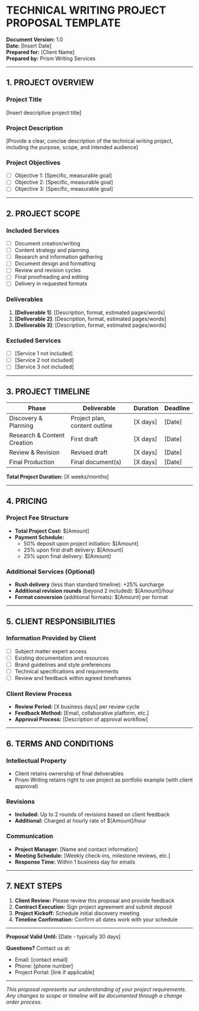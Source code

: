 # TECHNICAL WRITING PROJECT PROPOSAL TEMPLATE

**Document Version:** 1.0  
**Date:** [Insert Date]  
**Prepared for:** [Client Name]  
**Prepared by:** Prism Writing Services  

---

## 1. PROJECT OVERVIEW

### Project Title
[Insert descriptive project title]

### Project Description
[Provide a clear, concise description of the technical writing project, including the purpose, scope, and intended audience]

### Project Objectives
- [ ] Objective 1: [Specific, measurable goal]
- [ ] Objective 2: [Specific, measurable goal]
- [ ] Objective 3: [Specific, measurable goal]

---

## 2. PROJECT SCOPE

### Included Services
- [ ] Document creation/writing
- [ ] Content strategy and planning
- [ ] Research and information gathering
- [ ] Document design and formatting
- [ ] Review and revision cycles
- [ ] Final proofreading and editing
- [ ] Delivery in requested formats

### Deliverables
1. **[Deliverable 1]**: [Description, format, estimated pages/words]
2. **[Deliverable 2]**: [Description, format, estimated pages/words]
3. **[Deliverable 3]**: [Description, format, estimated pages/words]

### Excluded Services
- [ ] [Service 1 not included]
- [ ] [Service 2 not included]
- [ ] [Service 3 not included]

---

## 3. PROJECT TIMELINE

| Phase | Deliverable | Duration | Deadline |
|-------|-------------|----------|----------|
| Discovery & Planning | Project plan, content outline | [X days] | [Date] |
| Research & Content Creation | First draft | [X days] | [Date] |
| Review & Revision | Revised draft | [X days] | [Date] |
| Final Production | Final document(s) | [X days] | [Date] |

**Total Project Duration:** [X weeks/months]

---

## 4. PRICING

### Project Fee Structure
- **Total Project Cost:** $[Amount]
- **Payment Schedule:**
  - 50% deposit upon project initiation: $[Amount]
  - 25% upon first draft delivery: $[Amount]
  - 25% upon final delivery: $[Amount]

### Additional Services (Optional)
- **Rush delivery** (less than standard timeline): +25% surcharge
- **Additional revision rounds** (beyond 2 included): $[Amount]/hour
- **Format conversion** (additional formats): $[Amount] per format

---

## 5. CLIENT RESPONSIBILITIES

### Information Provided by Client
- [ ] Subject matter expert access
- [ ] Existing documentation and resources
- [ ] Brand guidelines and style preferences
- [ ] Technical specifications and requirements
- [ ] Review and feedback within agreed timeframes

### Client Review Process
- **Review Period:** [X business days] per review cycle
- **Feedback Method:** [Email, collaborative platform, etc.]
- **Approval Process:** [Description of approval workflow]

---

## 6. TERMS AND CONDITIONS

### Intellectual Property
- Client retains ownership of final deliverables
- Prism Writing retains right to use project as portfolio example (with client approval)

### Revisions
- **Included:** Up to 2 rounds of revisions based on client feedback
- **Additional:** Charged at hourly rate of $[Amount]/hour

### Communication
- **Project Manager:** [Name and contact information]
- **Meeting Schedule:** [Weekly check-ins, milestone reviews, etc.]
- **Response Time:** Within 1 business day for emails

---

## 7. NEXT STEPS

1. **Client Review:** Please review this proposal and provide feedback
2. **Contract Execution:** Sign project agreement and submit deposit
3. **Project Kickoff:** Schedule initial discovery meeting
4. **Timeline Confirmation:** Confirm all dates work with your schedule

---

**Proposal Valid Until:** [Date - typically 30 days]

**Questions?** Contact us at:
- Email: [contact email]
- Phone: [phone number]
- Project Portal: [link if applicable]

---

*This proposal represents our understanding of your project requirements. Any changes to scope or timeline will be documented through a change order process.*
